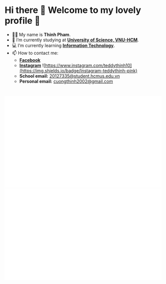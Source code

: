 # Hi there 👋 Welcome to my lovely profile 🥰
- 👨‍💼 My name is **Thinh Pham**.
- 🏫 I’m currently studying at [**University of Science, VNU-HCM**](https://www.hcmus.edu.vn/).
- 💻 I’m currently learning [**Information Technology**](https://www.fit.hcmus.edu.vn/vn/Default.aspx?tabid=325).
- 📫 How to contact me:
  - [**Facebook**](https://www.facebook.com/Hi.im.Teddy/)
  - [**Instagram**](https://www.instagram.com/teddythinh10/) ![https://www.instagram.com/teddythinh10](https://img.shields.io/badge/Instagram-teddythinh-pink)
  - **School email:** 20127335@student.hcmus.edu.vn
  - **Personal email:** cuongthinh2002@gmail.com
#
![](https://github.com/teddythinh/My-profile/blob/master/generated/overview.svg)
![](https://github.com/teddythinh/My-profile/blob/master/generated/languages.svg)
